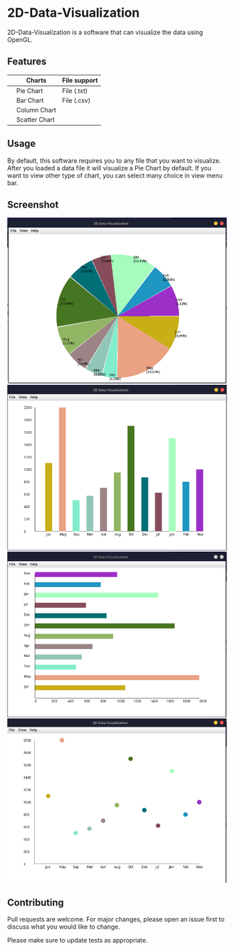 
# 2D-Data-Visualization

2D-Data-Visualization is a software that can visualize the data using OpenGL.

## Features


|                |Charts                          |File support                         |  
|----------------|-------------------------------|-----------------------------|  
||Pie Chart|File (.txt)|  
||Bar Chart|File (.csv)|  
||Column Chart||  
||Scatter Chart|


## Usage

By default, this software requires you to any file that you want to visualize. After you loaded a data file it will visualize a Pie Chart by default. If you want to view other type of chart, you can select many choice in view menu bar.

## Screenshot

![Display data as pie chart](https://raw.githubusercontent.com/vichhika/2D-Data-Visualization/main/screenshot/Example_1.png)
![Display as bar chart](https://raw.githubusercontent.com/vichhika/2D-Data-Visualization/main/screenshot/Example_2.png)
![Display as column chart](https://raw.githubusercontent.com/vichhika/2D-Data-Visualization/main/screenshot/Example_3.png)
![Display as scatter chart](https://raw.githubusercontent.com/vichhika/2D-Data-Visualization/main/screenshot/Example_4.png)

## Contributing
Pull requests are welcome. For major changes, please open an issue first to discuss what you would like to change.

Please make sure to update tests as appropriate.